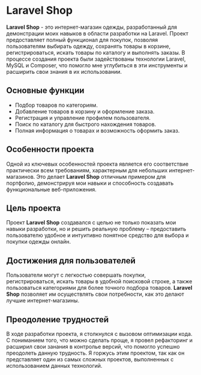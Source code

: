 # Laravel Shop

**Laravel Shop** - это интернет-магазин одежды, разработанный для демонстрации моих навыков в области разработки на Laravel. Проект предоставляет полный функционал для покупок, позволяя пользователям выбирать одежду, сохранять товары в корзине, регистрироваться, искать товары по каталогу и выполнять заказы. В процессе создания проекта были задействованы технологии Laravel, MySQL и Composer, что помогло мне углубиться в эти инструменты и расширить свои знания в их использовании.

## Основные функции

- Подбор товаров по категориям.
- Добавление товаров в корзину и оформление заказа.
- Регистрация и управление профилем пользователя.
- Поиск по каталогу для быстрого нахождения товаров.
- Полная информация о товарах и возможность оформить заказ.

## Особенности проекта

Одной из ключевых особенностей проекта является его соответствие практически всем требованиям, характерным для небольших интернет-магазинов. Это делает **Laravel Shop** отличным примером для портфолио, демонстрируя мои навыки и способность создавать функциональные веб-приложения.

## Цель проекта

Проект **Laravel Shop** создавался с целью не только показать мои навыки разработки, но и решить реальную проблему – предоставить пользователю удобное и интуитивно понятное средство для выбора и покупки одежды онлайн.

## Достижения для пользователей

Пользователи могут с легкостью совершать покупки, регистрироваться, искать товары в удобной поисковой строке, а также пользоваться категориями для более точного подбора товаров. **Laravel Shop** позволяет им осуществлять свои потребности, как это делают лучшие интернет-магазины.

## Преодоление трудностей

В ходе разработки проекта, я столкнулся с вызовом оптимизации кода. С пониманием того, что можно сделать проще, я провел рефакторинг и расширил свои занания в контролье версий, что помогло успешно преодолеть данную трудность. Я горжусь этим проектом, так как он представляет один из самых сложных проектов, выполненных с использованием данных технологий.

